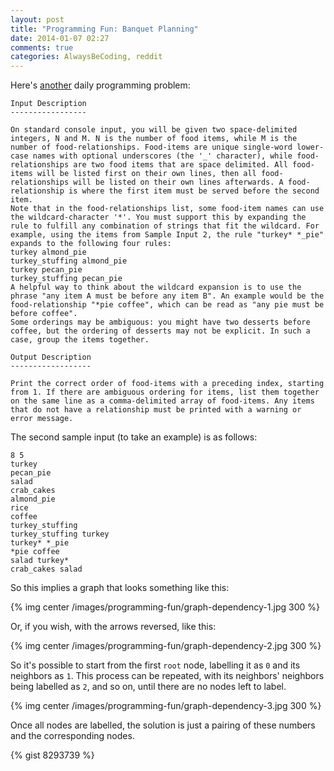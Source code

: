 ```yaml
---
layout: post
title: "Programming Fun: Banquet Planning"
date: 2014-01-07 02:27
comments: true
categories: AlwaysBeCoding, reddit
---
```


Here's [another](http://www.reddit.com/r/dailyprogrammer/comments/1rnrs2/112813_challenge_137_intermediate_hard_banquet/) daily programming problem:

```
Input Description
-----------------

On standard console input, you will be given two space-delimited integers, N and M. N is the number of food items, while M is the number of food-relationships. Food-items are unique single-word lower-case names with optional underscores (the '_' character), while food-relationships are two food items that are space delimited. All food-items will be listed first on their own lines, then all food-relationships will be listed on their own lines afterwards. A food-relationship is where the first item must be served before the second item.
Note that in the food-relationships list, some food-item names can use the wildcard-character '*'. You must support this by expanding the rule to fulfill any combination of strings that fit the wildcard. For example, using the items from Sample Input 2, the rule "turkey* *_pie" expands to the following four rules:
turkey almond_pie
turkey_stuffing almond_pie
turkey pecan_pie
turkey_stuffing pecan_pie
A helpful way to think about the wildcard expansion is to use the phrase "any item A must be before any item B". An example would be the food-relationship "*pie coffee", which can be read as "any pie must be before coffee".
Some orderings may be ambiguous: you might have two desserts before coffee, but the ordering of desserts may not be explicit. In such a case, group the items together.

Output Description
------------------

Print the correct order of food-items with a preceding index, starting from 1. If there are ambiguous ordering for items, list them together on the same line as a comma-delimited array of food-items. Any items that do not have a relationship must be printed with a warning or error message.

```

The second sample input (to take an example) is as follows:

```
8 5
turkey
pecan_pie
salad
crab_cakes
almond_pie
rice
coffee
turkey_stuffing
turkey_stuffing turkey
turkey* *_pie
*pie coffee
salad turkey*
crab_cakes salad
```

So this implies a graph that looks something like this:

{% img center /images/programming-fun/graph-dependency-1.jpg 300 %}

Or, if you wish, with the arrows reversed, like this:

{% img center /images/programming-fun/graph-dependency-2.jpg 300 %}

So it's possible to start from the first `root` node, labelling it as `0` and its neighbors as `1`. This process can be repeated, with its neighbors' neighbors being labelled as `2`, and so on, until there are no nodes left to label.

{% img center /images/programming-fun/graph-dependency-3.jpg 300  %}

Once all nodes are labelled, the solution is just a pairing of these numbers and the corresponding nodes.

{% gist 8293739 %}


